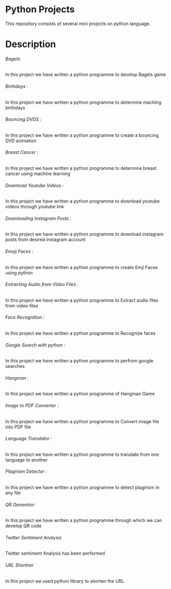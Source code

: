 # Python Projects

This repository consists of several mini projects on python language.

# Description

###### Bagels: 
In this project we have written a python programme to develop Bagels game

###### Birthdays :
In this project we have written a python programme to determine maching birthdays

###### Bouncing DVDS :
In this project we have written a python programme to create a bouncing DVD animation

###### Breast Cancer :
In this project we have written a python programme to determine breast cancer using machine learning

###### Download Youtube Videos :
In this project we have written a python programme to download youtube videos through youtube link

###### Downloading Instagram Posts :
In this project we have written a python programme to download instagram posts from desired instagram account

###### Emoji Faces :
In this project we have written a python programme to create Emji Faces using python

###### Extracting Audio from Video Files :
In this project we have written a python programme to Extract audio files from video files

###### Face Recognition :
In this project we have written a python programme to Recognize faces

###### Google Search with python :
In this project we have written a python programme to perfrom google searches

###### Hangman : 
In this project we have written a python programme of Hangman Game

###### Image to PDF Converter :
In this project we have written a python programme to Convert image file into PDF file

###### Language Translator :
In this project we have written a python programme to translate from one language to another

###### Plagirism Detector :
In this project we have written a python programme to detect plagirism in any file

###### QR Generetor:
In this project we have written a python programme through which we can develop QR code

###### Twitter Sentiment Analysis
Twitter sentiment Analysis has been performed

###### URL Shortner
In this project we used python library to shorten the URL.
